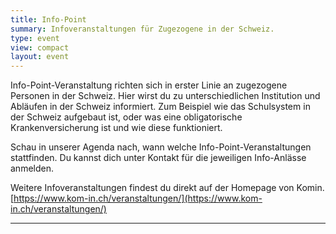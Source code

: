 ```yaml
---
title: Info-Point
summary: Infoveranstaltungen für Zugezogene in der Schweiz.
type: event
view: compact
layout: event
---
```


Info-Point-Veranstaltung richten sich in erster Linie an zugezogene Personen in der Schweiz. Hier wirst du zu unterschiedlichen Institution und Abläufen in der Schweiz informiert. Zum Beispiel wie das Schulsystem in der Schweiz aufgebaut ist, oder was eine obligatorische Krankenversicherung ist und wie diese funktioniert.

Schau in unserer Agenda nach, wann welche Info-Point-Veranstaltungen stattfinden. Du kannst dich unter Kontakt für die jeweiligen Info-Anlässe anmelden.

Weitere Infoveranstaltungen findest du direkt auf der Homepage von Komin. [https://www.kom-in.ch/veranstaltungen/](https://www.kom-in.ch/veranstaltungen/)

---
